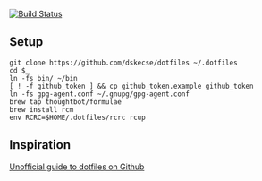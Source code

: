 [![Build Status](https://travis-ci.org/dskecse/dotfiles.svg?branch=master)](https://travis-ci.org/dskecse/dotfiles)

## Setup

    git clone https://github.com/dskecse/dotfiles ~/.dotfiles
    cd $_
    ln -fs bin/ ~/bin
    [ ! -f github_token ] && cp github_token.example github_token
    ln -fs gpg-agent.conf ~/.gnupg/gpg-agent.conf
    brew tap thoughtbot/formulae
    brew install rcm
    env RCRC=$HOME/.dotfiles/rcrc rcup

## Inspiration

[Unofficial guide to dotfiles on Github](https://dotfiles.github.io/)
